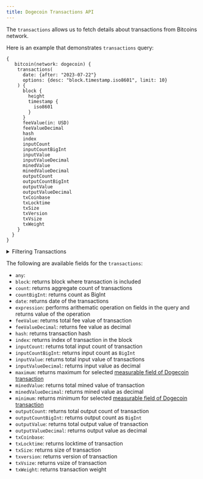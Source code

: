 ```yaml
---
title: Dogecoin Transactions API
---
```


<head>
<meta name="title" content="Dogecoin Transactions API"/>
<meta name="description" content="Get information on transaction details and wallets on the Dogecoin blockchain. Also, get information on blocks for tokens or NFTs on the Dogecoin blockchain."/>
<meta name="keywords" content="Dogecoin api, Dogecoin python api, Dogecoin nft api, Dogecoin scan api, Dogecoin api, Dogecoin api docs, Dogecoin crypto api, Dogecoin blockchain api,Dogecoin network api"/>
<meta name="robots" content="index, follow"/>
<meta http-equiv="Content-Type" content="text/html; charset=utf-8"/>
<meta name="language" content="English"/>

<!-- Open Graph / Facebook -->
<meta property="og:type" content="website" />
<meta property="og:title" content="Dogecoin Transactions API" />
<meta property="og:description" content="Get information on transaction details and wallets on the Dogecoin blockchain. Also, get information on blocks for tokens or NFTs on the Dogecoin blockchain." />

<!-- Twitter -->
<meta property="twitter:card" content="summary_large_image" />
<meta property="twitter:title" content="Dogecoin Transactions API" />
<meta property="twitter:description" content="Get information on transaction details and wallets on Dogecoin blockchain. Also, get blocks information for tokens or NFTs on the Dogecoin blockchain." />
</head>

The `transactions` allows us to fetch details about transactions from Bitcoins network.

Here is an example that demonstrates `transactions` query:

```
{
   bitcoin(network: dogecoin) {
    transactions(
      date: {after: "2023-07-22"}
      options: {desc: "block.timestamp.iso8601", limit: 10}
    ) {
      block {
        height
        timestamp {
          iso8601
        }
      }
      feeValue(in: USD)
      feeValueDecimal
      hash
      index
      inputCount
      inputCountBigInt
      inputValue
      inputValueDecimal
      minedValue
      minedValueDecimal
      outputCount
      outputCountBigInt
      outputValue
      outputValueDecimal
      txCoinbase
      txLocktime
      txSize
      txVersion
      txVsize
      txWeight
    }
  }
}
```

<details>
<summary>Filtering Transactions</summary>

-   `any`:
-   `date`: filter by selecting date in range, list or just date
-   `feeValue`: filter by fee value
-   `height`: filter by block height
-   `inputAddress`: filter by input address
-   `inputCount`: filter by input count of transaction
-   `minedValue`: filter by transaction's total mined value
-   `options`: filter returned data by ordering, limiting, and constraining it.
-   `outputAddress`: filter by output address
-   `outputCount`: filter by output count of transaction 
-   `outputValue`: filter by total output value of transaction
-   `time`: filter by selecting time in range, list or just time
-   `txCoinbase`:
-   `txHash`: filter by transaction hash
-   `txIndex`: fitler by transaction index in block
-   `txLocktime`: filter by transaction locktime
-   `txSize`: filter by transaction size
-   `txVersion`: filter by transaction version
-   `txVsize`: filter by transaction vsize
-   `txWeight`: filter by transaction weight

</details>

The following are available fields for the `transactions`:

-   `any`:
-   `block`: returns block where transaction is included
-   `count`: returns aggregate count of transactions
-   `countBigInt`: returns count as BigInt
-   `date`: returns date of the transactions
-   `expression`: performs arithematic operation on fields in the query and returns value of the operation
-   `feeValue`: returns total fee value of transaction
-   `feeValueDecimal`: returns fee value as decimal
-   `hash`: returns transaction hash
-   `index`: returns index of transaction in the block
-   `inputCount`: returns total input count of transaction 
-   `inputCountBigInt`: returns input count as `BigInt`
-   `inputValue`: returns total input value of transactions
-   `inputValueDecimal`: returns input value as decimal
-   `maximum`: returns maximum for selected [measurable field of Dogecoin transaction](/v1/docs/graphql-reference/enums/bitcoin-transactions-measureable)
-   `minedValue`: returns total mined value of transaction
-   `minedValueDecimal`: returns mined value as decimal
-   `minimum`: returns minimum for selected [measurable field of Dogecoin transaction](/v1/docs/graphql-reference/enums/bitcoin-transactions-measureable)
-   `outputCount`: returns total output count of transaction
-   `outputCountBigInt`: returns output count as `BigInt`
-   `outputValue`: returns total output value of transaction
-   `outputValueDecimal`: returns output value as decimal
-   `txCoinbase`:  
-   `txLocktime`: returns locktime of transaction
-   `txSize`: returns size of transaction
-   `txversion`: returns version of transaction
-   `txVsize`: returns vsize of transaction
-   `txWeight`: returns transaction weight
